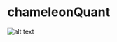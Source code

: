 # chameleonQuant

 
![alt text](https://news.northwestern.edu/assets/Stories/2018/06/_resampled/CroppedFocusedImageWzY0MCwzNjAsIngiLDBd/chameleon-odom-web.jpg)
